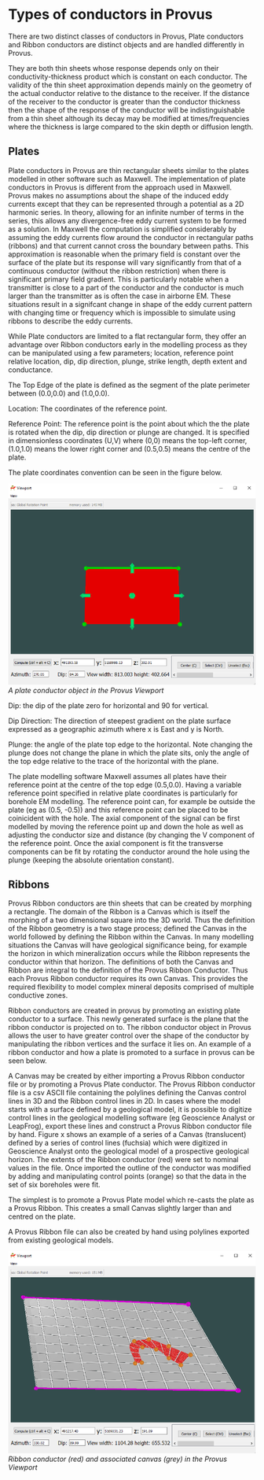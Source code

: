 # Types of conductors in Provus

There are two distinct classes of conductors in Provus, Plate conductors and Ribbon conductors are distinct objects and are handled differently in Provus.

They are both thin sheets whose response depends only on their conductivity-thickness product which is constant on each conductor. The validity of the thin sheet approximation depends mainly on the geometry of the actual conductor relative to the distance to the receiver. If the distance of the receiver to the conductor is greater than the conductor thickness then the shape of the response of the conductor will be indistinguishable from a thin sheet although its decay may be modified at times/frequencies where the thickness is large compared to the skin depth or diffusion length.

## Plates

Plate conductors in Provus are thin rectangular sheets similar to the plates modelled in other software such as Maxwell. The implementation of plate conductors in Provus is different from the approach used in Maxwell. Provus makes no assumptions about the shape of the induced eddy currents except that they can be represented through a potential as a 2D harmonic series. In theory, allowing for an infinite number of terms in the series, this allows any divergence-free eddy current system to be formed as a solution. In Maxwell the computation is simplified considerably by assuming the eddy currents flow around the conductor in rectangular paths (ribbons) and that current cannot cross the boundary between paths. This approximation is reasonable when the primary field is constant over the surface of the plate but its response will vary significantly from that of a continuous conductor (without the ribbon restriction) when there is significant primary field gradient. This is particularly notable when a transmitter is close to a part of the conductor and the conductor is much larger than the transmitter as is often the case in airborne EM. These situations result in a signifcant change in shape of the eddy current pattern with changing time or frequency which is impossible to simulate using ribbons to describe the eddy currents.

While Plate conductors are limited to a flat rectangular form, they offer an advantage over Ribbon conductors early in the modelling process as they can be manipulated using a few parameters; location, reference point relative location, dip, dip direction, plunge, strike length, depth extent and conductance.

The Top Edge of the plate is defined as the segment of the plate perimeter between (0.0,0.0) and (1.0,0.0).

Location: The coordinates of the reference point.

Reference Point: The reference point is the point about which the the plate is rotated when the dip, dip direction or plunge are changed. It is specified in dimensionless coordinates (U,V) where (0,0) means the top-left corner,(1.0,1.0) means the lower right corner and (0.5,0.5) means the centre of the plate.

The plate coordinates convention can be seen in the figure below.

![Basic plate](../images/basicplate.png)
*A plate conductor object in the Provus Viewport*

Dip: the dip of the plate zero for horizontal and 90 for vertical.

Dip Direction: The direction of steepest gradient on the plate surface expressed as a geographic azimuth where x is East and y is North.

Plunge: the angle of the plate top edge to the horizontal. Note changing the plunge does not change the plane in which the plate sits, only the angle of the top edge relative to the trace of the horizontal with the plane.

The plate modelling software Maxwell assumes all plates have their reference point at the centre of the top edge (0.5,0.0). Having a variable reference point specified in relative plate coordinates is particularly for borehole EM modelling. The reference point can, for example be outside the plate (eg as (0.5, -0.5)) and this reference point can be placed to be coinicident with the hole. The axial component of the signal can be first modelled by moving the reference point up and down the hole as well as adjusting the conductor size and distance (by changing the V component of the reference point. Once the axial component is fit the transverse components can be fit by rotating the conductor around the hole using the plunge (keeping the absolute orientation constant).

## Ribbons

Provus Ribbon conductors are thin sheets that can be created by morphing a rectangle. The domain of the Ribbon is a Canvas which is itself the morphing of a two dimensional square into the 3D world. Thus the definition of the Ribbon geometry is a two stage process; defined the Canvas in the world followed by defining the Ribbon within the Canvas. In many modelling situations the Canvas will have geological significance being, for example the horizon in which mineralization occurs while the Ribbon represents the conductor within that horizon. The definitions of both the Canvas and Ribbon are integral to the definition of the Provus Ribbon Conductor. Thus each Provus Ribbon conductor requires its own Canvas. This provides the required flexibility to model complex mineral deposits comprised of multiple conductive zones.

Ribbon conductors are created in provus by promoting an existing plate conductor to a surface. This newly generated surface is the plane that the ribbon conductor is projected on to. The ribbon conductor object in Provus allows the user to have greater control over the shape of the conductor by manipulating the ribbon vertices and the surface it lies on. An example of a ribbon conductor and how a plate is promoted to a surface in provus can be seen below.

A Canvas may be created by either importing a Provus Ribbon conductor file or by promoting a Provus Plate conductor. The Provus Ribbon conductor file is a csv ASCII file containing the polylines defining the Canvas control lines in 3D and the Ribbon control lines in 2D. In cases where the model starts with a surface defined by a geological model, it is possible to digitize control lines in the geological modelling software (eg Geoscience Analyst or LeapFrog), export these lines and construct a Provus Ribbon conductor file by hand. Figure x shows an example of a series of a Canvas (translucent) defined by a series of control lines (fuchsia) which were digitized in Geoscience Analyst onto the geological model of a prospective geological horizon. The extents of the Ribbon conductor (red) were set to nominal values in the file. Once imported the outline of the conductor was modified by adding and manipulating control points (orange) so that the data in the set of six boreholes were fit.

The simplest is to promote a Provus Plate model which re-casts the plate as a Provus Ribbon. This creates a small Canvas slightly larger than and centred on the plate.

A Provus Ribbon file can also be created by hand using polylines exported from existing geological models.

![Basic ribbon](../images/basicribbon.png)
*Ribbon conductor (red) and associated canvas (grey) in the Provus Viewport*